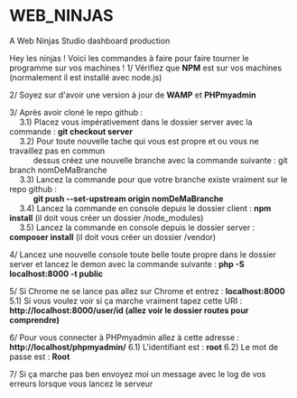 # WEB_NINJAS
A Web Ninjas Studio dashboard production

Hey les ninjas ! Voici les commandes à faire pour faire tourner le programme sur vos machines !
1/ Vérifiez que <b>NPM</b> est sur vos machines (normalement il est installé avec node.js)

2/ Soyez sur d'avoir une version à jour de <b>WAMP</b> et <b>PHPmyadmin</b>

3/ Après avoir cloné le repo github :<br/>
&emsp; 3.1) Placez vous impérativement dans le dossier server avec la commande : <b>git checkout server</b><br/>
&emsp; 3.2) Pour toute nouvelle tache qui vous est propre et ou vous ne travaillez pas en commun<br/>
&emsp;&emsp;&emsp;dessus créez une nouvelle branche avec la commande suivante : git branch nomDeMaBranche<br/>
&emsp; 3.3) Lancez la commande pour que votre branche existe vraiment sur le repo github :<br/>
&emsp;&emsp;&emsp;<b>git push --set-upstream origin nomDeMaBranche</b><br/>
&emsp; 3.4) Lancez la commande en console depuis le dossier client : <b>npm install</b> (il doit vous créer un dossier /node_modules)<br/>
&emsp; 3.5) Lancez la commande en console depuis le dossier server : <b>composer install</b> (il doit vous créer un dossier /vendor)<br/>

4/ Lancez une nouvelle console toute belle toute propre dans le dossier server et lancez le demon avec la commande suivante : <b>php -S localhost:8000 -t public</b>

5/ Si Chrome ne se lance pas allez sur Chrome et entrez : <b>localhost:8000</b>
  5.1) Si vous voulez voir si ça marche vraiment tapez cette URI : <b>http://localhost:8000/user/id (allez voir le dossier routes pour comprendre)</b>

6/ Pour vous connecter à PHPmyadmin allez à cette adresse : <b>http://localhost/phpmyadmin/</b>
  6.1) L'identifiant est : <b>root</b>
  6.2) Le mot de passe est : <b>Root</b>

7/ Si ça marche pas ben envoyez moi un message avec le log de vos erreurs lorsque vous lancez le serveur
